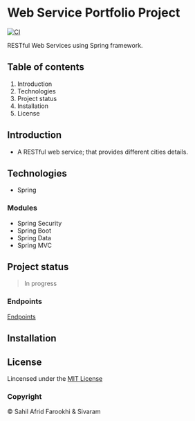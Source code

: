 # Web Service Portfolio Project

[![CI](https://github.com/msaf9/webservicePortfolioProject/actions/workflows/main.yml/badge.svg)](https://github.com/msaf9/webservicePortfolioProject/actions/workflows/main.yml)

RESTful Web Services using Spring framework.

## Table of contents

1. Introduction
2. Technologies
3. Project status
4. Installation
5. License

## Introduction
- A RESTful web service; that provides different cities details.

## Technologies
- Spring

### Modules
- Spring Security
- Spring Boot
- Spring Data
- Spring MVC

## Project status
> In progress

### Endpoints
[Endpoints](ENDPOINTS.md)

## Installation

## License
Lincensed under the [MIT License](LICENSE)

### Copyright
© Sahil Afrid Farookhi & Sivaram
